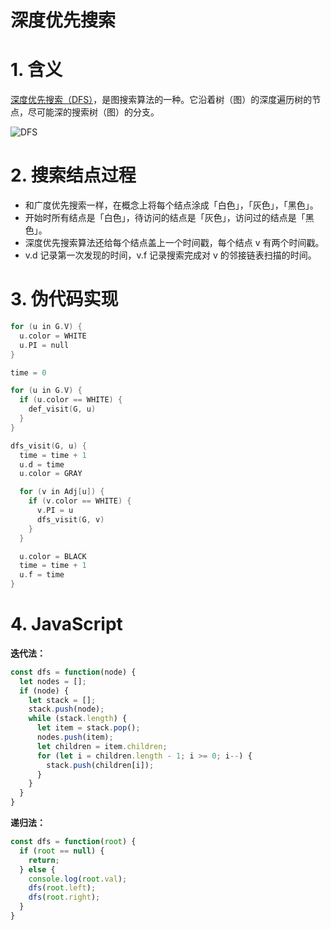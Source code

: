# 深度优先搜索

# 1. 含义

[深度优先搜索（DFS）](https://zh.wikipedia.org/wiki/%E6%B7%B1%E5%BA%A6%E4%BC%98%E5%85%88%E6%90%9C%E7%B4%A2 )，是图搜索算法的一种。它沿着树（图）的深度遍历树的节点，尽可能深的搜索树（图）的分支。

![DFS](https://xoyolucas.github.io/2019/11/05/%E5%B9%BF%E5%BA%A6%E4%BC%98%E5%85%88%E6%90%9C%E7%B4%A2%E5%92%8C%E6%B7%B1%E5%BA%A6%E4%BC%98%E5%85%88%E6%90%9C%E7%B4%A2/DFS.JPG)

# 2. 搜索结点过程

- 和广度优先搜索一样，在概念上将每个结点涂成「白色」，「灰色」，「黑色」。
- 开始时所有结点是「白色」，待访问的结点是「灰色」，访问过的结点是「黑色」。
- 深度优先搜索算法还给每个结点盖上一个时间戳，每个结点 v 有两个时间戳。
- v.d 记录第一次发现的时间，v.f 记录搜索完成对 v 的邻接链表扫描的时间。

# 3. 伪代码实现

```c
for (u in G.V) {
  u.color = WHITE
  u.PI = null
} 

time = 0
```

```c
for (u in G.V) {
  if (u.color == WHITE) {
    def_visit(G, u)
  }
}
```

```c
dfs_visit(G, u) {
  time = time + 1
  u.d = time
  u.color = GRAY

  for (v in Adj[u]) {
    if (v.color == WHITE) {
      v.PI = u
      dfs_visit(G, v)
    }
  }

  u.color = BLACK
  time = time + 1
  u.f = time
}
```

# 4. JavaScript

**迭代法：**

```js
const dfs = function(node) {
  let nodes = [];
  if (node) {
    let stack = [];
    stack.push(node);
    while (stack.length) {
      let item = stack.pop();
      nodes.push(item);
      let children = item.children;
      for (let i = children.length - 1; i >= 0; i--) {
        stack.push(children[i]);
      }
    } 
  }
}
```

**递归法：**

```js
const dfs = function(root) {
  if (root == null) {
    return;
  } else {
    console.log(root.val);
    dfs(root.left);
    dfs(root.right);
  }
}
```

